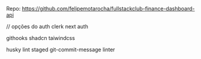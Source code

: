 Repo: https://github.com/felipemotarocha/fullstackclub-finance-dashboard-api

// opções do auth
clerk
next auth

githooks
shadcn
taiwindcss

husky
lint staged
git-commit-message linter
